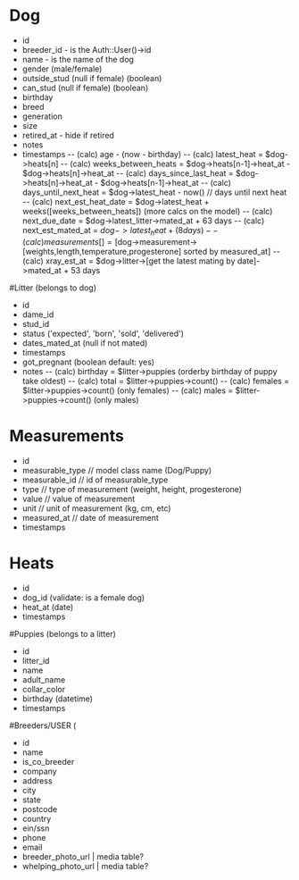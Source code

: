 # Dog
- id
- breeder_id - is the  Auth::User()->id
- name - is the name of the dog
- gender (male/female) 
- outside_stud (null if female) (boolean) 
- can_stud (null if female) (boolean)
- birthday
- breed
- generation
- size
- retired_at - hide if retired
- notes
- timestamps
-- (calc) age - (now - birthday)
-- (calc) latest_heat = $dog->heats[n]
-- (calc) weeks_between_heats = $dog->heats[n-1]->heat_at - $dog->heats[n]->heat_at
-- (calc) days_since_last_heat = $dog->heats[n]->heat_at - $dog->heats[n-1]->heat_at
-- (calc) days_until_next_heat = $dog->latest_heat - now() // days until next heat
-- (calc) next_est_heat_date = $dog->latest_heat + weeks([weeks_between_heats]) (more calcs on the model)
-- (calc) next_due_date = $dog->latest_litter->mated_at + 63 days
-- (calc) next_est_mated_at = $dog->latest_heat + (8 days)
-- (calc) measurements[] = [$dog->measurement->[weights,length,temperature,progesterone] sorted by measured_at]
-- (calc) xray_est_at = $dog->litter->[get the latest mating by date]->mated_at + 53 days

#Litter (belongs to dog)
- id
- dame_id
- stud_id
- status ('expected', 'born', 'sold', 'delivered')
- dates_mated_at (null if not mated)
- timestamps
- got_pregnant (boolean default: yes)
- notes
-- (calc) birthday = $litter->puppies (orderby birthday of puppy take oldest)
-- (calc) total =  $litter->puppies->count() 
-- (calc) females =  $litter->puppies->count() (only females)
-- (calc) males =  $litter->puppies->count() (only males)


# Measurements
- id
- measurable_type // model class name (Dog/Puppy)
- measurable_id // id of measurable_type
- type // type of measurement (weight, height, progesterone)
- value // value of measurement
- unit // unit of measurement (kg, cm, etc)
- measured_at // date of measurement
- timestamps 

# Heats
- id
- dog_id (validate: is a female dog)
- heat_at (date)
- timestamps

#Puppies (belongs to a litter)
- id
- litter_id
- name
- adult_name
- collar_color
- birthday (datetime)
- timestamps

#Breeders/USER (
- id 
- name
- is_co_breeder
- company
- address 
- city
- state
- postcode
- country
- ein/ssn
- phone
- email
- breeder_photo_url | media table?
- whelping_photo_url | media table?
